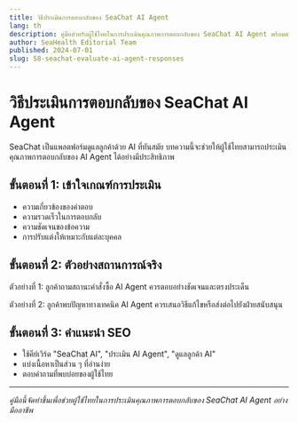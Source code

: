 ```yaml
---
title: วิธีประเมินการตอบกลับของ SeaChat AI Agent
lang: th
description: คู่มือสำหรับผู้ใช้ไทยในการประเมินคุณภาพการตอบกลับของ SeaChat AI Agent พร้อมคำแนะนำ SEO
author: SeaHealth Editorial Team
published: 2024-07-01
slug: 58-seachat-evaluate-ai-agent-responses
---
```


# วิธีประเมินการตอบกลับของ SeaChat AI Agent

SeaChat เป็นแพลตฟอร์มดูแลลูกค้าด้วย AI ที่ทันสมัย บทความนี้จะช่วยให้ผู้ใช้ไทยสามารถประเมินคุณภาพการตอบกลับของ AI Agent ได้อย่างมีประสิทธิภาพ

## ขั้นตอนที่ 1: เข้าใจเกณฑ์การประเมิน

- ความเกี่ยวข้องของคำตอบ
- ความรวดเร็วในการตอบกลับ
- ความชัดเจนของข้อความ
- การปรับแต่งให้เหมาะกับแต่ละบุคคล

## ขั้นตอนที่ 2: ตัวอย่างสถานการณ์จริง

ตัวอย่างที่ 1: ลูกค้าถามสถานะคำสั่งซื้อ AI Agent ควรตอบอย่างชัดเจนและตรงประเด็น

ตัวอย่างที่ 2: ลูกค้าพบปัญหาทางเทคนิค AI Agent ควรเสนอวิธีแก้ไขหรือส่งต่อไปยังฝ่ายสนับสนุน

## ขั้นตอนที่ 3: คำแนะนำ SEO

- ใช้คีย์เวิร์ด "SeaChat AI", "ประเมิน AI Agent", "ดูแลลูกค้า AI"
- แบ่งเนื้อหาเป็นส่วน ๆ ที่อ่านง่าย
- ตอบคำถามที่พบบ่อยของผู้ใช้ไทย

---

*คู่มือนี้จัดทำขึ้นเพื่อช่วยผู้ใช้ไทยในการประเมินคุณภาพการตอบกลับของ SeaChat AI Agent อย่างมืออาชีพ*
